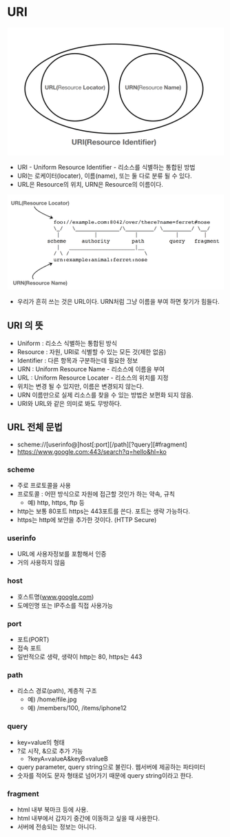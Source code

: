 # URI
![uri](./img/uri.png)
* URI - Uniform Resource Identifier - 리소스를 식별하는 통합된 방법
* URI는 로케이터(locater), 이름(name), 또는 둘 다로 분류 될 수 있다.
* URL은 Resource의 위치, URN은 Resource의 이름이다.

![urlurn](./img/urlurn.png)

* 우리가 흔히 쓰는 것은 URL이다. URN처럼 그냥 이름을 부여 하면 찾기가 힘들다.

## URI 의 뜻
* Uniform : 리소스 식별하는 통합된 방식
* Resource : 자원, URI로 식별할 수 있는 모든 것(제한 없음)
* Identifier : 다른 항목과 구분하는데 필요한 정보
* URN : Uniform Resource Name - 리소스에 이름을 부여
* URL : Uniform Resource Locater - 리소스의 위치를 지정
* 위치는 변경 될 수 있지만, 이름은 변경되지 않는다.
* URN 이름만으로 실제 리소스를 찾을 수 있는 방법은 보편화 되지 않음.
* URI와 URL와 같은 의미로 봐도 무방하다.

## URL 전체 문법
* scheme://[userinfo@]host[:port][/path][?query][#fragment]
* https://www.google.com:443/search?q=hello&hl=ko

### scheme
* 주로 프로토콜을 사용
* 프로토콜 : 어떤 방식으로 자원에 접근할 것인가 하는 약속, 규칙
    * 예) http, https, ftp 등
* http는 보통 80포트 https는 443포트를 쓴다. 포트는 생략 가능하다.
* https는 http에 보안을 추가한 것이다. (HTTP Secure)

### userinfo
* URL에 사용자정보를 포함해서 인증
* 거의 사용하지 않음

### host
* 호스트명(www.google.com)
* 도메인명 또는 IP주소를 직접 사용가능

### port
* 포트(PORT)
* 접속 포트
* 일반적으로 생략, 생략이 http는 80, https는 443

### path
* 리소스 경로(path), 계층적 구조
    * 예) /home/file.jpg
    * 예) /members/100, /items/iphone12

### query
* key=value의 형태
* ?로 시작, &으로 추가 가능
    * ?keyA=valueA&keyB=valueB
* query parameter, query string으로 불린다. 웹서버에 제공하는 파타미터
* 숫자를 적어도 문자 형태로 넘어가기 때문에 query string이라고 한다.

### fragment
* html 내부 북마크 등에 사용.
* html 내부에서 갑자기 중간에 이동하고 싶을 때 사용한다.
* 서버에 전송되는 정보는 아니다.
